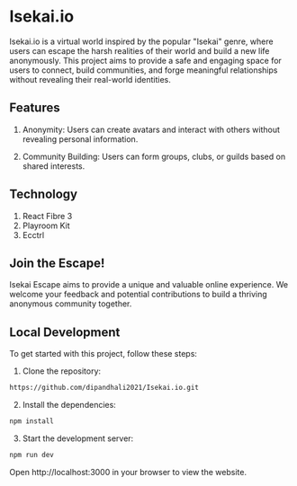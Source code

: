 #    Isekai.io

Isekai.io is a virtual world inspired by the popular "Isekai" genre, where users can escape the harsh realities of their world and build a new life anonymously.  This project aims to provide a safe and engaging space for users to connect, build communities, and forge meaningful relationships without revealing their real-world identities.

## Features
1) Anonymity: Users can create avatars and interact with others without revealing personal information.

2) Community Building: Users can form groups, clubs, or guilds based on shared interests.

## Technology
1) React Fibre 3
2) Playroom Kit
3) Ecctrl

## Join the Escape!

Isekai Escape aims to provide a unique and valuable online experience. We welcome your feedback and potential contributions to build a thriving anonymous community together.



## Local Development

To get started with this project, follow these steps:

1. Clone the repository:
```bash
https://github.com/dipandhali2021/Isekai.io.git
```

2.	Install the dependencies:
```bash
npm install
```

3.	Start the development server:
```bash
npm run dev
```

Open http://localhost:3000 in your browser to view the website.






